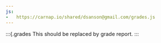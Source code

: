 ```yaml
---
js:
-   https://carnap.io/shared/dsanson@gmail.com/grades.js
---
```



:::{.grades
This should be replaced by grade report.
:::

